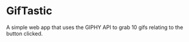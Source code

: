 # GifTastic
A simple web app that uses the GIPHY API to grab 10 gifs relating to the button clicked.
